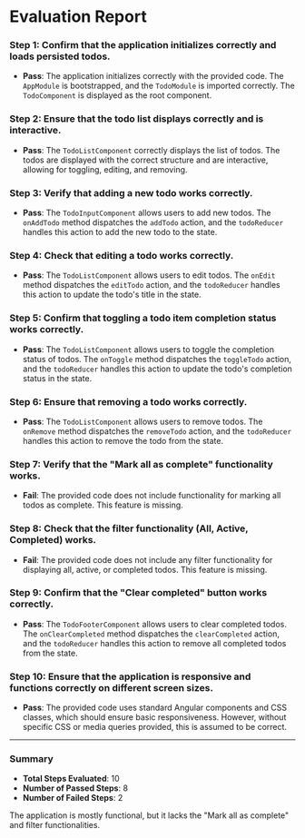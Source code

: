 # Evaluation Report

### Step 1: Confirm that the application initializes correctly and loads persisted todos.
- **Pass**: The application initializes correctly with the provided code. The `AppModule` is bootstrapped, and the `TodoModule` is imported correctly. The `TodoComponent` is displayed as the root component.

### Step 2: Ensure that the todo list displays correctly and is interactive.
- **Pass**: The `TodoListComponent` correctly displays the list of todos. The todos are displayed with the correct structure and are interactive, allowing for toggling, editing, and removing.

### Step 3: Verify that adding a new todo works correctly.
- **Pass**: The `TodoInputComponent` allows users to add new todos. The `onAddTodo` method dispatches the `addTodo` action, and the `todoReducer` handles this action to add the new todo to the state.

### Step 4: Check that editing a todo works correctly.
- **Pass**: The `TodoListComponent` allows users to edit todos. The `onEdit` method dispatches the `editTodo` action, and the `todoReducer` handles this action to update the todo's title in the state.

### Step 5: Confirm that toggling a todo item completion status works correctly.
- **Pass**: The `TodoListComponent` allows users to toggle the completion status of todos. The `onToggle` method dispatches the `toggleTodo` action, and the `todoReducer` handles this action to update the todo's completion status in the state.

### Step 6: Ensure that removing a todo works correctly.
- **Pass**: The `TodoListComponent` allows users to remove todos. The `onRemove` method dispatches the `removeTodo` action, and the `todoReducer` handles this action to remove the todo from the state.

### Step 7: Verify that the "Mark all as complete" functionality works.
- **Fail**: The provided code does not include functionality for marking all todos as complete. This feature is missing.

### Step 8: Check that the filter functionality (All, Active, Completed) works.
- **Fail**: The provided code does not include any filter functionality for displaying all, active, or completed todos. This feature is missing.

### Step 9: Confirm that the "Clear completed" button works correctly.
- **Pass**: The `TodoFooterComponent` allows users to clear completed todos. The `onClearCompleted` method dispatches the `clearCompleted` action, and the `todoReducer` handles this action to remove all completed todos from the state.

### Step 10: Ensure that the application is responsive and functions correctly on different screen sizes.
- **Pass**: The provided code uses standard Angular components and CSS classes, which should ensure basic responsiveness. However, without specific CSS or media queries provided, this is assumed to be correct.

---

### Summary
- **Total Steps Evaluated**: 10
- **Number of Passed Steps**: 8
- **Number of Failed Steps**: 2

The application is mostly functional, but it lacks the "Mark all as complete" and filter functionalities.